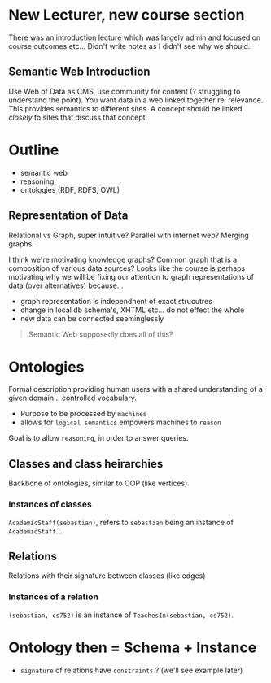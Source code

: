# New Lecturer, new course section
There was an introduction lecture which was largely admin and focused on course outcomes etc... Didn't write notes as I didn't see why we should.

## Semantic Web Introduction
Use Web of Data as CMS, use community for content (? struggling to understand the point). You want data in a web linked together re: relevance. This provides semantics to different sites. A concept should be linked _closely_ to sites that discuss that concept.

# Outline
- semantic web
- reasoning
- ontologies (RDF, RDFS, OWL)

## Representation of Data
Relational vs Graph, super intuitive? Parallel with internet web? Merging graphs.

I think we're motivating knowledge graphs? Common graph that is a composition of various data sources? Looks like the course is perhaps motivating why we will be fixing our attention to graph representations of data (over alternatives) because...

- graph representation is independnent of exact strucutres
- change in local db schema's, XHTML etc... do not effect the whole
- new data can be connected seeminglessly 

> Semantic Web supposedly does all of this?

# Ontologies
Formal description providing human users with a shared understanding of a given domain... controlled vocabulary.

- Purpose to be processed by `machines`
- allows for `logical semantics` empowers machines to `reason`

Goal is to allow `reasoning`, in order to answer queries.

## Classes and class heirarchies
Backbone of ontologies, similar to OOP (like vertices)

### Instances of classes
`AcademicStaff(sebastian)`, refers to `sebastian` being an instance of `AcademicStaff`...

## Relations
Relations with their signature between classes (like edges)

### Instances of a relation
`(sebastian, cs752)` is an instance of `TeachesIn(sebastian, cs752)`.

# Ontology then = Schema + Instance
- `signature` of relations have `constraints` ? (we'll see example later)
